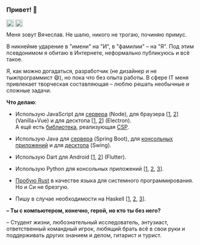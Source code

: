 ### Привет! 👋

<a href="https://t.me/limitedeternity"><img align="left" height=20 width=20 src="https://telegrapher.ru/images/download/icons/telegram.svg" /></a>
<a href="https://vk.me/limitedeternity"><img align="left" height=20 width=20 src="https://pngicon.ru/file/uploads/vk-256x256.png" /></a>
<br>

Меня зовут Вячеслав. Не шалю, никого не трогаю, починяю примус.

В никнейме ударение в "имени" на "И", в "фамилии" – на "Я". Под этим псевдонимом я обитаю в Интернете, неформально публикуюсь и всё такое.

Я, как можно догадаться, разработчик (не дизайнер и не тыжпрограммист 😄), но пока что без опыта работы. В сфере IT меня привлекает творческая составляющая – люблю решать необычные и сложные задачи.

**Что делаю**:

* Использую JavaScript для [сервера](https://github.com/UnblockerAPI) (Node), для браузера [[1](https://github.com/limitedeternity/dnevnik-client), [2](https://github.com/limitedeternity/AbitOnline)] (Vanilla+Vue) и для десктопа [[1](https://github.com/limitedeternity/MimeDetect), [2](https://github.com/limitedeternity/TextReader)] (Electron).
<br>А ещё есть [библиотека](https://www.npmjs.com/package/@limitedeternity/channel4), реализующая [CSP](https://en.wikipedia.org/wiki/Communicating_sequential_processes).

* Использую Java для [сервера](https://github.com/limitedeternity/JBA-WebQuizEngine) (Spring Boot), для [консольных приложений](https://github.com/limitedeternity/JBA-Blockchain) и для [десктопа](https://github.com/limitedeternity/TextEditor) (Swing).

* Использую Dart для Android [[1](https://github.com/limitedeternity/Scanner), [2](https://github.com/limitedeternity/GetItUploaded)] (Flutter).

* Использую Python для консольных приложений [[1](https://github.com/limitedeternity/UpDown), [2](https://github.com/limitedeternity/gRPC-AddressBook), [3](https://github.com/limitedeternity/foxford_courses/tree/master/foxford_downloader)].

* [Пробую Rust](https://github.com/limitedeternity/AutoConnectDemo) в качестве языка для системного программирования. Но и Cи не брезгую.

* Пишу в случае необходимости на Haskell [[1](https://github.com/limitedeternity/some-gists/blob/master/RelationalAlgebra/logicTable.hs), [2](https://github.com/limitedeternity/some-gists/blob/master/RelationalAlgebra/zhegalkinPoly.hs), [3](https://github.com/limitedeternity/some-gists/blob/master/LambdaCalculus/Lambda-to-SKI-to-JS/main.hs)].

**– Ты с компьютером, конечно, герой, но кто ты без него?**

– Студент жизни, любознательный исследователь, энтузиаст, ответственный командный игрок, любящий брать всё в свои руки и поддерживать других знанием и делом, гитарист и турист.
